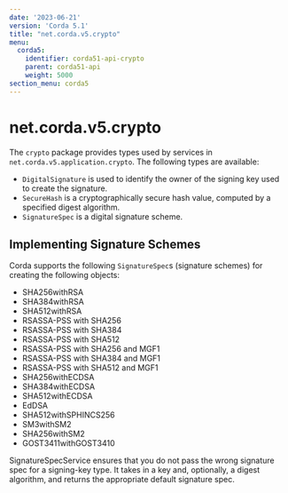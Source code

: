 ```yaml
---
date: '2023-06-21'
version: 'Corda 5.1'
title: "net.corda.v5.crypto"
menu:
  corda5:
    identifier: corda51-api-crypto
    parent: corda51-api
    weight: 5000
section_menu: corda5
---
```

# net.corda.v5.crypto

The `crypto` package provides types used by services in `net.corda.v5.application.crypto`. The following types are available:

* `DigitalSignature` is used to identify the owner of the signing key used to create the signature.
* `SecureHash` is a cryptographically secure hash value, computed by a specified digest algorithm.
* `SignatureSpec` is a digital signature scheme.

## Implementing Signature Schemes

Corda supports the following `SignatureSpec`s (signature schemes) for creating the following objects:

* SHA256withRSA
* SHA384withRSA
* SHA512withRSA
* RSASSA-PSS with SHA256
* RSASSA-PSS with SHA384
* RSASSA-PSS with SHA512
* RSASSA-PSS with SHA256 and MGF1
* RSASSA-PSS with SHA384 and MGF1
* RSASSA-PSS with SHA512 and MGF1
* SHA256withECDSA
* SHA384withECDSA
* SHA512withECDSA
* EdDSA
* SHA512withSPHINCS256
* SM3withSM2
* SHA256withSM2
* GOST3411withGOST3410

SignatureSpecService ensures that you do not pass the wrong signature spec for a signing-key type. It takes in a key and, optionally, a digest algorithm, and returns the appropriate default signature spec.